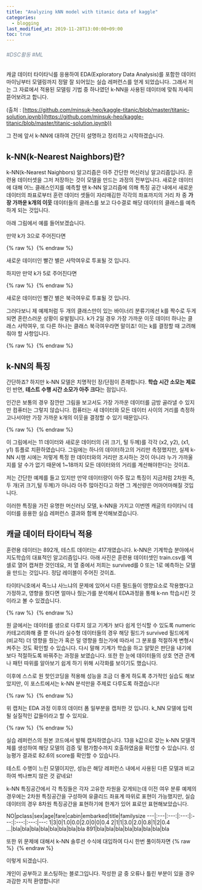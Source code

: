 ```yaml
---
title: "Analyzing kNN model with titanic data of kaggle"
categories: 
  - blogging
last_modified_at: 2019-11-28T13:00:00+09:00
toc: true
---
```


###### <span style="color:lightslategray"> #DSC활동 #ML</span>

캐글 데이터 타이타닉를 응용하여 EDA(Exploratory Data Analysis)를 포함한 데이터 마이닝부터 모델링까지 정말 잘 되어있는 실습 레퍼런스를 얻게 되었습니다.
그래서 저는 그 자료에서 적용된 모델링 기법 중 하나였던 k-NN을 사용된 데이터에 맞춰 자세히 뜯어보려고 합니다.

(출처 : [https://github.com/minsuk-heo/kaggle-titanic/blob/master/titanic-solution.ipynb](https://github.com/minsuk-heo/kaggle-titanic/blob/master/titanic-solution.ipynb))


그 전에 앞서 k-NN에 대하여 간단히 설명하고 정리하고 시작하겠습니다.


k-NN(k-Nearest Naighbors)란?
----------------------------

k-NN(k-Nearest Naighbors) 알고리즘은 아주 간단한 머신러닝 알고리즘입니다. 훈련용 데이터셋을 그저 저장하는 것이 모델을 만드는 과정의 전부입니다.
새로운 데이터에 대해 어느 클래스인지를 예측할 땐 k-NN 알고리즘에 의해 특징 공간 내에서 새로운 데이터의 좌표로부터 훈련 데이터 셋들이 자리매김한 각각의 좌표까지의 거리 차 중 **가장 가까운 k개의 이웃** 데이터들의 클래스를 보고 다수결로 해당 데이터의 클래스를 예측하게 되는 것입니다.

아래 그림에서 예를 들어보겠습니다.


만약 k가 3으로 주어진다면

{% raw %} <img src="https://ohjinjin.github.io/assets/images/20191128kNN/kNN_ex2.JPG" alt=""> {% endraw %}

새로운 데이터인 빨간 별은 사막여우로 투표될 것 입니다.

하지만 만약 k가 5로 주어진다면

{% raw %} <img src="https://ohjinjin.github.io/assets/images/20191128kNN/kNN_ex3.JPG" alt=""> {% endraw %}

새로운 데이터인 빨간 별은 북극여우로 투표될 것 입니다.


그러다보니 제 예제처럼 두 개의 클래스만이 있는 바이너리 분류기에선 k를 짝수로 두게 되면 혼란스러운 상황이 유발됩니다.
k가 2일 경우 가장 가까운 이웃 데이터 하나는 클래스 사막여우, 또 다른 하나는 클래스 북극여우라면 말이죠! 이는 k를 결정할 때 고려해줘야 할 사항입니다.

{% raw %} <img src="https://ohjinjin.github.io/assets/images/20191128kNN/kNN_ex4.JPG" alt=""> {% endraw %}




k-NN의 특징
-----------

간단하죠?
하지만 k-NN 모델은 치명적인 장/단점이 존재합니다.
**학습 시간 소모는 제로**인 반면, **테스트 수행 시간 소모가 아주 크다**는 점입니다.

인간은 보통의 경우 잠깐만 그림을 보고서도 가장 가까운 데이터를 금방 골라낼 수 있지만 컴퓨터는 그렇지 않습니다. 컴퓨터는 새 데이터와 모든 데이터 사이의 거리를 측정하고나서야만 가장 가까운 k개의 이웃을 결정할 수 있기 때문입니다.

{% raw %} <img src="https://ohjinjin.github.io/assets/images/20191128kNN/kNN_ex5.JPG" alt=""> {% endraw %}

이 그림에서는 11 데이터와 새로운 데이터의 (귀 크기, 털 두께)를 각각 (x2, y2), (x1, y1) 튜플로 치환하였습니다.
그림에는 하나의 데이터하고의 거리만 측정했지만, 실제 k-NN 시행 시에는 저렇게 특정 한 데이터와의 거리만 조사하는 것이 아니라 누가 가까울지를 알 수가 없기 때문에 1~18까지 모든 데이터와의 거리를 계산해야한다는 것이죠.

저는 간단한 예제를 들고 있지만 만약 데이터량이 아주 많고 특징이 지금처럼 2차원 즉, 두 개(귀 크기,털 두께)가 아니라 아주 많아진다고 하면 그 계산량은 어마어마해질 것입니다.

이러한 특징을 가진 유명한 머신러닝 모델, k-NN을 가지고 이번엔 캐글의 타이타닉 데이터를 응용한 실습 레퍼런스 결과와 함께 분석해보겠습니다.


캐글 데이터 타이타닉 적용
------------------------

훈련용 데이터는 892개, 테스트 데이터는 417개였습니다.
k-NN은 기계학습 분야에서 지도학습의 대표적인 알고리즘입니다.
아래 사진은 훈련용 데이터셋인 train.csv를 엑셀로 열어 캡쳐한 것인데요, 저 열 중에서 저희는 survived를 0 또는 1로 예측하는 모델을 만드는 것입니다.
정답 레이블이 주어진 것이죠.

타이타닉호에서 죽느냐 사느냐의 문제에 있어서 다른 필드들이 영향요소로 작용했다고 가정하고, 영향을 줬다면 얼마나 줬는가를 분석해서 EDA과정을 통해 k-nn 학습시킨 것이라고 볼 수 있겠습니다.

{% raw %} <img src="https://ohjinjin.github.io/assets/images/20191128kNN/originDataCapture.JPG" alt=""> {% endraw %}


원 글에서는 데이터를 생으로 다루지 않고 기계가 보다 쉽게 인식할 수 있도록 numeric 카테고리화해 줄 뿐 아니라 실수형 데이터들의 경우 해당 필드가 survived 필드에게 (비교적) 더 영향을 줬는가 혹은 덜 영향을 줬는가에 따라서 그 분포를 적절하게 변형시켜주는 것도 확인할 수 있습니다. 다시 말해 기계가 학습을 하고 알맞은 판단을 내기에 보다 적절하도록 바꿔주는 과정을 보였습니다.
또한 한 눈에 데이터들의 상호 연관 관계나 패턴 따위를 알아보기 쉽게 하기 위해 시각화를 보이기도 했습니다.


이후에 스스로 원 핫인코딩을 적용해 성능을 조금 더 좋게 하도록 추가적인 실습도 해보았지만, 이 포스트에서는 k-NN 분석만을 주제로 다루도록 하겠습니다!

{% raw %} <img src="https://ohjinjin.github.io/assets/images/20191128kNN/finalDataCapture.JPG" alt=""> {% endraw %}

위 캡처는 EDA 과정 이후의 데이터 폼 일부분을 캡처한 것 입니다.
k_NN 모델에 입력될 실질적인 값들이라고 할 수 있지요.

{% raw %} <img src="https://ohjinjin.github.io/assets/images/20191128kNN/sourceCodeCapture.JPG" alt=""> {% endraw %}

실습 레퍼런스의 원본 코드에서 발췌 캡처하였습니다.
13을 k값으로 갖는 k-NN 모델객체를 생성하여 해당 모델의 검증 및 평가함수까지 호출하였음을 확인할 수 있습니다.
성능평가 결과로 82.6의 score를 확인할 수 있습니다.

테스트 수행이 느린 모델이지만, 성능은 해당 레퍼런스 내에서 사용된 다른 모델과 비교하여 썩나쁘지 않은 것 같네요!

k-NN 특징공간에서 각 특징들은 각자 고유한 차원을 갖게되는데 이전 여우 분류 예제의 경우에는 2차원 특징공간을 구성하여 유클리드 좌표계 따위로 표현이 가능했지만, 실습 데이터의 경우 8차원 특징공간을 표현하기에 한계가 있어 표로만 표현해보았습니다.

NO|pclass|sex|age|fare|cabin|embarked|title|familysize
---|:---|:---:|:---:|:---:|:---:|:---:|---:
1|3|0|1.0|0.0|2.0|0|0|0.4
2|1|1|3.0|2.0|0.8|1|2|0.4
...|bla|bla|bla|bla|bla|bla|bla|bla
891|bla|bla|bla|bla|bla|bla|bla|bla

또한 위 문제에 대해서 k-NN 솔루션 수식에 대입하여 다시 한번 풀이하자면
{% raw %} <img src="https://ohjinjin.github.io/assets/images/20191128kNN/expression.JPG" alt=""> {% endraw %}

이렇게 되겠습니다.



개인이 공부하고 포스팅하는 블로그입니다. 작성한 글 중 오류나 틀린 부분이 있을 경우 과감한 지적 환영합니다!
